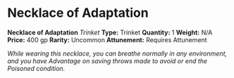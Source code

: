# Necklace of Adaptation

**Necklace of Adaptation**
_Trinket_
**Type:** Trinket
**Quantity:** 1
**Weight:** N/A
**Price:** 400 gp
**Rarity:** Uncommon
**Attunement:** Requires Attunement

*While wearing this necklace, you can breathe normally in any environment, and you have Advantage on saving throws made to avoid or end the Poisoned condition.*